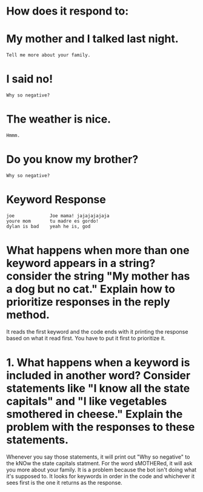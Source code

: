 # How does it respond to: 
#   My mother and I talked last night.
    Tell me more about your family.
#   I said no!
    Why so negative? 
#   The weather is nice.
    Hmmm.
#   Do you know my brother? 
    Why so negative?

#   Keyword         Response
    joe             Joe mama! jajajajajaja
    youre mom       tu madre es gordo!
    dylan is bad    yeah he is, god

# What happens when more than one keyword appears in a string? consider the string "My mother has a dog but no cat." Explain how to prioritize responses in the reply method. 
It reads the first keyword and the code ends with it printing the response based on what it read first. You have to put it first to prioritize it. 

# 1. What happens when a keyword is included in another word? Consider statements like "I know all the state capitals" and "I like vegetables smothered in cheese." Explain the problem with the responses to these statements. 
Whenever you say those statements, it will print out "Why so negative" to the kNOw the state capitals statment. For the word sMOTHERed, it will ask you more about your family. It is a problem because the bot isn't doing what it's supposed to. It looks for keywords in order in the code and whichever it sees first is the one it returns as the response. 